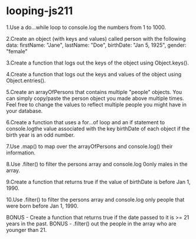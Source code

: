 # looping-js211

1.Use a do...while loop to console.log the numbers from 1 to 1000.

2.Create an object (with keys and values) called person with the following data:
firstName: "Jane",
lastName: "Doe",
birthDate: "Jan 5, 1925",
gender: "female"

3.Create a function that logs out the keys of the object using Object.keys().

4.Create a function that logs out the keys and values of the object using Object.entries().

5.Create an arrayOfPersons that contains multiple "people" objects. You can simply copy/paste the person object you made above multiple times. Feel free to change the values to reflect multiple people you might have in your database.

6.Create a function that uses a for...of loop and an if statement to console.logthe value associated with the key birthDate of each object if the birth year is an odd number.

7.Use .map() to map over the arrayOfPersons and console.log() their information.

8.Use .filter() to filter the persons array and console.log 0only males in the array.

9.Create a function that returns true if the value of birthDate is before Jan 1, 1990.

10.Use .filter() to filter the persons array and console.log only people that were born before Jan 1, 1990.

BONUS - Create a function that returns true if the date passed to it is >= 21 years in the past.
BONUS - .filter() out the people in the array who are younger than 21.